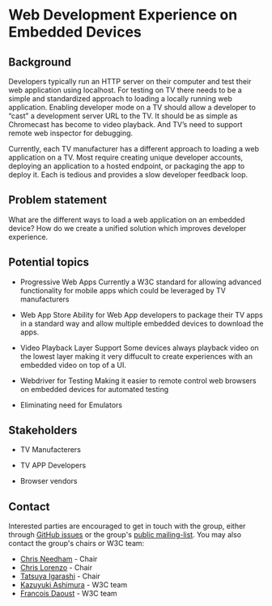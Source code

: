 Web Development Experience on Embedded Devices
==============================================

Background
----------

Developers typically run an HTTP server on their computer and test their web application using localhost. For testing on TV there needs to be a simple and standardized approach to loading a locally running web application. Enabling developer mode on a TV should allow a developer to “cast” a development server URL to the TV. It should be as simple as Chromecast has become to video playback. And TV’s need to support remote web inspector for debugging.

Currently, each TV manufacturer has a different approach to loading a web application on a TV. Most require creating unique developer accounts, deploying an application to a hosted endpoint, or packaging the app to deploy it. Each is tedious and provides a slow developer feedback loop.

Problem statement
-----------------

What are the different ways to load a web application on an embedded device? How do we create a unified solution which improves developer experience.

Potential topics
----------------

* Progressive Web Apps
Currently a W3C standard for allowing advanced functionality for mobile apps which could be leveraged by TV manufacturers

* Web App Store
Ability for Web App developers to package their TV apps in a standard way and allow multiple embedded devices to download the apps.

* Video Playback Layer Support
Some devices always playback video on the lowest layer making it very diffucult to create experiences with an embedded video on top of a UI.

* Webdriver for Testing
Making it easier to remote control web browsers on embedded devices for automated testing

* Eliminating need for Emulators

Stakeholders
------------

* TV Manufacterers

* TV APP Developers

* Browser vendors

Contact
-------

Interested parties are encouraged to get in touch with the group, either through [GitHub issues](https://github.com/w3c/media-and-entertainment/issues) or the group's [public mailing-list](mailto:public-web-and-tv@w3.org). You may also contact the group's chairs or W3C team:

* [Chris Needham](mailto:chris.needham@bbc.co.uk) - Chair
* [Chris Lorenzo](mailto:pal@sandflow.com) - Chair
* [Tatsuya Igarashi](mailto:Tatsuya.Igarashi@sony.com) - Chair
* [Kazuyuki Ashimura](mailto:ashimura@w3.org) - W3C team
* [Francois Daoust](mailto:fd@w3.org) - W3C team
